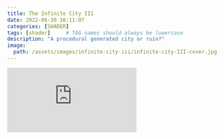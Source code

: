 ```yaml
---
title: The Infinite City III
date: 2022-06-30 16:11:07 
categories: [SHADER]
tags: [shader]     # TAG names should always be lowercase
description: "A procedural generated city or ruin?"
image:
  path: /assets/images/infinite-city-iii/infinite-city-III-cover.jpg
---
```

<html>
<iframe  frameborder="0" src="https://www.shadertoy.com/embed/NddBDM?gui=false&paused=false&muted=false" allowfullscreen></iframe>
</html>

<script> fetch('https://fancyzero.com/pvcounter/'+encodeURIComponent(window.location.pathname), { method: 'GET' });</script>
